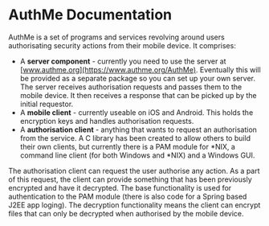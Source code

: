# AuthMe Documentation

AuthMe is a set of programs and services revolving around users authorisating security actions 
from their mobile device.  It comprises:

* A **server component** - currently you need to use the server at 
[www.authme.org](https://www.authme.org/AuthMe).  Eventually this will be provided as a separate package
so you can set up your own server.  The server receives authorisation requests and 
passes them to the mobile device.  It then receives a response that can be picked up by the initial 
requestor.
* A **mobile client** - currently useable on iOS and Android.  This holds the encryption keys and handles 
authorisation requests.
* A **authorisation client** - anything that wants to request an authorisation from the service.  A C 
library has been created to allow others to build their own clients, but currently there is a PAM module 
for *NIX, a command line client (for both Windows and *NIX) and a Windows GUI.

The authorisation client can request the user authorise any action.  As a part of this request, the client 
can provide something that has been previously encrypted and have it decrypted.  The base functionality 
is used for authentication to the PAM module (there is also code for a Spring based J2EE app loging).  The 
decryption functionality means the client can encrypt files that can only be decrypted when authorised by 
the mobile device.
